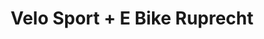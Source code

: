 ---
title: "Velo Sport + E Bike Ruprecht"
url: /daellikon/velo-sport-e-bike-ruprecht/
shop: Fahrrad
---